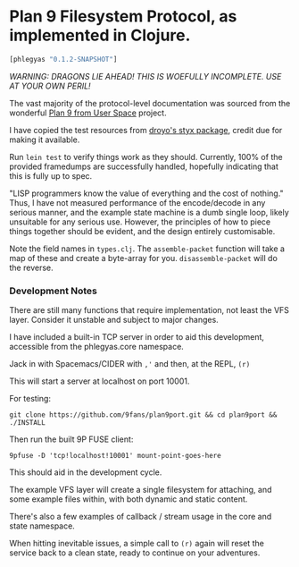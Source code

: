 # Plan 9 Filesystem Protocol, as implemented in Clojure.

```clj
[phlegyas "0.1.2-SNAPSHOT"]
```

*WARNING: DRAGONS LIE AHEAD! THIS IS WOEFULLY INCOMPLETE. USE AT YOUR OWN PERIL!*

The vast majority of the protocol-level documentation was sourced from the wonderful [Plan 9 from User Space](https://9fans.github.io/plan9port/man/man9/) project.

I have copied the test resources from [droyo's styx package](https://github.com/droyo/styx/), credit due for making it available.

Run `lein test` to verify things work as they should. Currently, 100% of the provided framedumps are successfully handled, hopefully indicating that this is fully up to spec.

"LISP programmers know the value of everything and the cost of nothing." Thus, I have not measured performance of the encode/decode in any serious manner, and the example state machine is a dumb single loop, likely unsuitable for any serious use. However, the principles of how to piece things together should be evident, and the design entirely customisable.

Note the field names in `types.clj`. The `assemble-packet` function will take a map of these and create a byte-array for you. `disassemble-packet` will do the reverse.

### Development Notes

There are still many functions that require implementation, not least the VFS layer. Consider it unstable and subject to major changes.

I have included a built-in TCP server in order to aid this development, accessible from the phlegyas.core namespace.

Jack in with Spacemacs/CIDER with `,'` and then, at the REPL, `(r)`

This will start a server at localhost on port 10001.

For testing:

`git clone https://github.com/9fans/plan9port.git && cd plan9port && ./INSTALL`

Then run the built 9P FUSE client:

`9pfuse -D 'tcp!localhost!10001' mount-point-goes-here`

This should aid in the development cycle.

The example VFS layer will create a single filesystem for attaching, and some example files within, with both dynamic and static content.

There's also a few examples of callback / stream usage in the core and state namespace.

When hitting inevitable issues, a simple call to `(r)` again will reset the service back to a clean state, ready to continue on your adventures.
